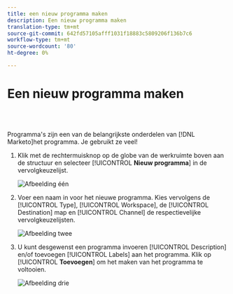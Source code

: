 ```yaml
---
title: een nieuw programma maken
description: Een nieuw programma maken
translation-type: tm+mt
source-git-commit: 642fd57105afff1031f18883c5809206f136b7c6
workflow-type: tm+mt
source-wordcount: '80'
ht-degree: 0%

---
```



# Een nieuw programma maken

<br> 

Programma&#39;s zijn een van de belangrijkste onderdelen van [!DNL Marketo]het programma. Je gebruikt ze veel!

1. Klik met de rechtermuisknop op de globe van de werkruimte boven aan de structuur en selecteer [!UICONTROL **Nieuw programma**] in de vervolgkeuzelijst.

   ![Afbeelding één](/help/sky/assets/programs/create-a-new-program/create-a-new-program-1.png)

1. Voer een naam in voor het nieuwe programma. Kies vervolgens de [!UICONTROL Type], [!UICONTROL Workspace], de [!UICONTROL Destination] map en [!UICONTROL Channel] de respectievelijke vervolgkeuzelijsten.

   ![Afbeelding twee](/help/sky/assets/programs/create-a-new-program/create-a-new-program-2.png)

1. U kunt desgewenst een programma invoeren [!UICONTROL Description] en/of toevoegen [!UICONTROL Labels] aan het programma. Klik op [!UICONTROL **Toevoegen**] om het maken van het programma te voltooien.

   ![Afbeelding drie](/help/sky/assets/programs/create-a-new-program/create-a-new-program-3.png)
